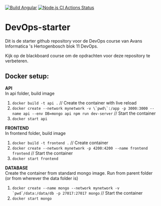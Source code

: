 [![Build Angular](https://github.com/avans-devops/devops-workshops-MadNelis/actions/workflows/angular-build.js.yml/badge.svg)](https://github.com/avans-devops/devops-workshops-MadNelis/actions/workflows/angular-build.js.yml) [![Node.js CI Actions Status](https://github.com/avans-devops/devops-workshops-MadNelis/workflows/Node.js%20CI/badge.svg)](https://github.com/avans-devops/devops-workshops-MadNelis/actions)

# DevOps-starter

Dit is de starter github repository voor de DevOps course van Avans Informatica 's Hertogenbosch blok 11 DevOps.

Kijk op de blackboard course om de opdrachten voor deze repository te verbeteren.

## **Docker setup:**
**API**  
In api folder, build image
1. `docker build -t api .`
// Create the container with live reload
2. ``docker create --network mynetwork -v \`pwd\`:/app -p 3000:3000 --name api --env DB=mongo api npm run dev-server``
// Start the container
3. `docker start api`

**FRONTEND**  
In frontend folder, build image
1. `docker build -t frontend .`
// Create container
2. `docker create --network mynetwork -p 4200:4200 --name frontend frontend`
// Start the container
3. `docker start frontend`

**DATABASE**  
Create the container from standard mongo image. Run from parent folder (or from wherever the data folder is)
1. ``docker create --name mongo --network mynetwork -v `pwd`/data:/data/db -p 27017:27017 mongo``
// Start the container
2. `docker start mongo`
